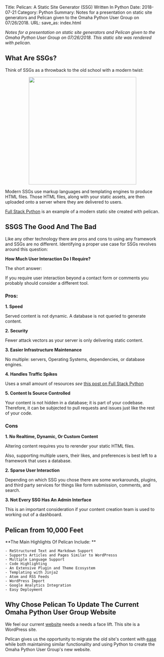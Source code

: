 Title: Pelican: A Static Site Generator (SSG) Written In Python
Date: 2018-07-21
Category: Python
Summary: Notes for a presentation on static site generators and Pelican given to the Omaha Python User Group on 07/26/2018.
URL:
save_as: index.html

*Notes for a presentation on static site generators and Pelican given to the Omaha Python User Group on 07/26/2018.  This static site was rendered with pelican.*

## What Are SSGs?

Think of SSGs as a throwback to the old school with a modern twist: 

<img src="https://i.kinja-img.com/gawker-media/image/upload/s--dPeSSMpu--/18edh1z146cjapng.png" style="display:block; margin-left: auto; margin-right: auto;" height="350" width=350/>

Modern SSGs use markup languages and templating engines to produce HTML files.  Those HTML files, along with your static assets, are then uploaded onto a server where they are delivered to users.

[Full Stack Python](https://www.fullstackpython.com) is an example of a modern static site created with pelican.

## SSGS The Good And The Bad

Like any other technology there are pros and cons to using any framework and SSGs are no different.  Identifying a proper use case for SSGs revolves around this question:  

**How Much User Interaction Do I Require?**

The short answer: 

If you require user interaction beyond a contact form or comments you probably should consider a different tool.

### Pros:

 **1. Speed**

Served content is not dynamic.  A database is not queried to generate content.

**2. Security** 

Fewer attack vectors as your server is only delivering static content. 

**3. Easier Infrastructure Maintenance**

No multiple: servers, Operating Systems, dependencies, or database engines.

**4. Handles Traffic Spikes**

Uses a small amount of resources *see* [this post on Full Stack Python](https://www.fullstackpython.com/static-site-generator.html)

**5. Content Is Source Controlled**

Your content is not hidden in a database; it is part of your codebase.  Therefore, it can be subjected to pull requests and issues just like the rest of your code.

### Cons

**1. No Realtime, Dynamic, Or Custom Content**

Altering content requires you to rerender your static HTML files.

Also, supporting multiple users, their likes, and preferences is best left to a framework that uses a database.

**2. Sparse User Interaction**

Depending on which SSG you chose there are some workarounds, plugins, and third party services for things like form submission, comments, and search.


**3. Not Every SSG Has An Admin Interface**

This is an important consideration if your content creation team is used to working out of a dashboard.

## Pelican from 10,000 Feet

**The Main Highlights Of Pelican Include: **

    - ReStructured Text and Markdown Support
    - Supports Articles and Pages Similar to WordPresss
    - Multiple Language Support
    - Code Highlighting
    - An Extensive Plugin and Theme Ecosystem
    - Templating with Jinja2
    - Atom and RSS Feeds
    - WordPress Import
    - Google Analytics Integration
    - Easy Deployment


## Why Chose Pelican To Update The Current Omaha Python User Group Website

We feel our current [website](http://www.omahapython.org) needs a needs a face lift.  This site is a WordPress site.

Pelican gives us the opportunity to migrate the old site's content with [ease](http://docs.getpelican.com/en/stable/importer.html) while both maintaining similar functionality and using Python to create the Omaha Python User Group's new website.

 


